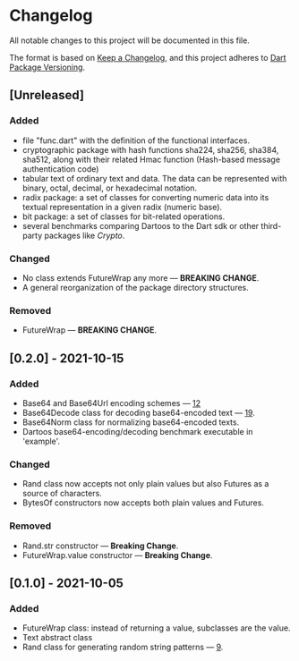 # Changelog

All notable changes to this project will be documented in this file.

The format is based on [Keep a Changelog](https://keepachangelog.com/en/1.0.0/),
and this project adheres to [Dart Package Versioning](https://dart.dev/tools/pub/versioning).

## [Unreleased]

### Added

- file "func.dart" with the definition of the functional interfaces.
- cryptographic package with hash functions sha224, sha256, sha384, sha512,
  along with their related Hmac function (Hash-based message authentication
  code)
- tabular text of ordinary text and data. The data can be represented with
  binary, octal, decimal, or hexadecimal notation.
- radix package: a set of classes for converting numeric data into its textual
  representation in a given radix (numeric base).
- bit package: a set of classes for bit-related operations.
- several benchmarks comparing Dartoos to the Dart sdk or other third-party
  packages like _Crypto_.

### Changed

- No class extends FutureWrap any more — **BREAKING CHANGE**.
- A general reorganization of the package directory structures.

### Removed

- FutureWrap — **BREAKING CHANGE**.

## [0.2.0] - 2021-10-15

### Added

- Base64 and Base64Url encoding schemes —
  [12](https://github.com/dartoos-dev/dartoos/issues/12)
- Base64Decode class for decoding base64-encoded text —
  [19](https://github.com/dartoos-dev/dartoos/issues/19).
- Base64Norm class for normalizing base64-encoded texts.
- Dartoos base64-encoding/decoding benchmark executable in 'example'.

### Changed

- Rand class now accepts not only plain values but also Futures
  as a source of characters.
- BytesOf constructors now accepts both plain values and Futures.

### Removed

- Rand.str constructor — **Breaking Change**.
- FutureWrap.value constructor — **Breaking Change**.

## [0.1.0] - 2021-10-05

### Added

- FutureWrap class: instead of returning a value, subclasses are the value.
- Text abstract class
- Rand class for generating random string patterns —
  [9](https://g]]]ithub.com/dartoos-dev/dartoos/issues/9).
